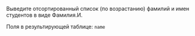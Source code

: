 Выведите отсортированный список (по возрастанию) фамилий и имен студентов в виде Фамилия.И.

Поля в результирующей таблице:
`name`